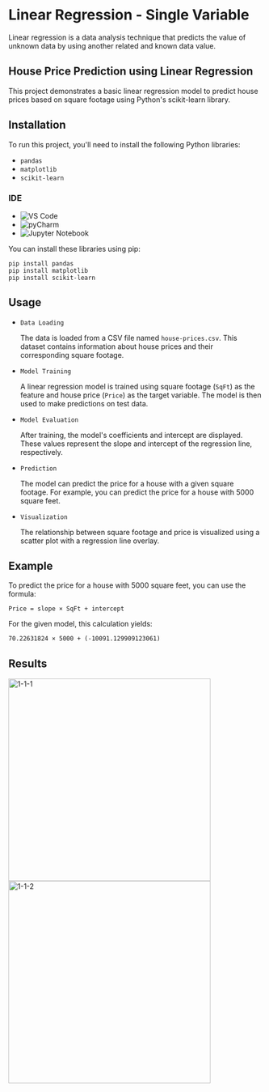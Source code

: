 
# Linear Regression - Single Variable

Linear regression is a data analysis technique that predicts the value of unknown data by using another related and known data value.

## House Price Prediction using Linear Regression

This project demonstrates a basic linear regression model to predict house prices based on square footage using Python's scikit-learn library. 

## Installation

To run this project, you'll need to install the following Python libraries:

- `pandas`
- `matplotlib`
- `scikit-learn`

### IDE
  - ![VS Code](https://img.shields.io/badge/Visual_Studio_Code-0078D4?style=for-the-badge&logo=visual%20studio%20code&logoColor=white)
  - ![pyCharm](https://img.shields.io/badge/PyCharm-000000.svg?&style=for-the-badge&logo=PyCharm&logoColor=white)
  - ![Jupyter Notebook](https://img.shields.io/badge/Jupyter-F37626.svg?&style=for-the-badge&logo=Jupyter&logoColor=white)

You can install these libraries using pip:

```
pip install pandas
pip install matplotlib
pip install scikit-learn
```

## Usage

- `Data Loading`

    The data is loaded from a CSV file named `house-prices.csv`. This dataset contains information about house prices and their corresponding square footage.

- `Model Training`

    A linear regression model is trained using square footage (`SqFt`) as the feature and house price (`Price`) as the target variable. The model is then used to make predictions on test data.

- `Model Evaluation`

    After training, the model's coefficients and intercept are displayed. These values represent the slope and intercept of the regression line, respectively.

- `Prediction`

    The model can predict the price for a house with a given square footage. For example, you can predict the price for a house with 5000 square feet.

- `Visualization`

    The relationship between square footage and price is visualized using a scatter plot with a regression line overlay.

## Example

To predict the price for a house with 5000 square feet, you can use the formula:

`Price = slope × SqFt + intercept`

For the given model, this calculation yields:

`70.22631824 × 5000 + (-10091.129909123061)`

## Results

<img src="https://github.com/user-attachments/assets/cfff3fde-c1c4-4322-a602-5cdd5190dc37" alt="1-1-1" width="400"/>
<img src="https://github.com/user-attachments/assets/44ac7607-09b3-4ebc-898f-4066745036c9" alt="1-1-2" width="400"/>







